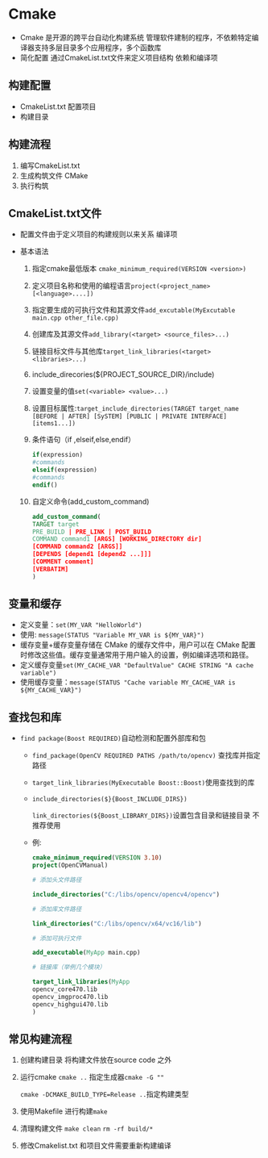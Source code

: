 # Cmake

- Cmake 是开源的跨平台自动化构建系统 管理软件建制的程序，不依赖特定编译器支持多层目录多个应用程序，多个函数库
- 简化配置 通过CmakeList.txt文件来定义项目结构 依赖和编译项

## 构建配置

- CmakeList.txt 配置项目
- 构建目录

## 构建流程

1. 编写CmakeList.txt
2. 生成构筑文件 CMake
3. 执行构筑

## CmakeList.txt文件

- 配置文件由于定义项目的构建规则以来关系 编译项
- 基本语法

  1. 指定cmake最低版本 `cmake_minimum_required(VERSION <version>)`
  2. 定义项目名称和使用的编程语言`project(<project_name>[<language>....])`
  3. 指定要生成的可执行文件和其源文件`add_excutable(MyExcutable main.cpp other_file.cpp)`
  4. 创建库及其源文件`add_library(<target> <source_files>...)`
  5. 链接目标文件与其他库`target_link_libraries(<target> <libraries>...)`
  6. include_direcories(${PROJECT_SOURCE_DIR}/include)
  7. 设置变量的值`set(<variable> <value>...)`
  8. 设置目标属性:`target_include_directories(TARGET target_name [BEFORE | AFTER] [SySTEM] [PUBLIC | PRIVATE INTERFACE] [items1...])`
  9. 条件语句（if ,elseif,else,endif）

        ```cmake
        if(expression)
        #commands
        elseif(expression)
        #commands
        endif()
        ```

  10. 自定义命令(add_custom_command)

        ```cmake
        add_custom_command(
        TARGET target
        PRE_BUILD | PRE_LINK | POST_BUILD
        COMMAND command1 [ARGS] [WORKING_DIRECTORY dir]
        [COMMAND command2 [ARGS]]
        [DEPENDS [depend1 [depend2 ...]]]
        [COMMENT comment]
        [VERBATIM]
        )
        ```

## 变量和缓存

- 定义变量：`set(MY_VAR "HelloWorld")`
- 使用: `message(STATUS "Variable MY_VAR is ${MY_VAR}")`
- 缓存变量+缓存变量存储在 CMake 的缓存文件中，用户可以在 CMake 配置时修改这些值。缓存变量通常用于用户输入的设置，例如编译选项和路径。
- 定义缓存变量`set(MY_CACHE_VAR "DefaultValue" CACHE STRING "A cache variable")`
- 使用缓存变量：`message(STATUS "Cache variable MY_CACHE_VAR is ${MY_CACHE_VAR}")`

## 查找包和库

- `find package(Boost REQUIRED)`自动检测和配置外部库和包

  - `find_package(OpenCV REQUIRED PATHS /path/to/opencv)` 查找库并指定路径
  - `target_link_libraries(MyExecutable Boost::Boost)`使用查找到的库
  - `include_directories($}{Boost_INCLUDE_DIRS})`

    `link_directories(${Boost_LIBRARY_DIRS})`设置包含目录和链接目录 不推荐使用
  - 例:

    ```cmake
    cmake_minimum_required(VERSION 3.10)
    project(OpenCVManual)

    # 添加头文件路径

    include_directories("C:/libs/opencv/opencv4/opencv")

    # 添加库文件路径

    link_directories("C:/libs/opencv/x64/vc16/lib")

    # 添加可执行文件

    add_executable(MyApp main.cpp)

    # 链接库（举例几个模块）

    target_link_libraries(MyApp
    opencv_core470.lib
    opencv_imgproc470.lib
    opencv_highgui470.lib
    )
    ```

## 常见构建流程

1. 创建构建目录 将构建文件放在source code 之外
1. 运行cmake `cmake ..` 指定生成器`cmake -G ""`

   `cmake -DCMAKE_BUILD_TYPE=Release ..`指定构建类型
1. 使用Makefile 进行构建`make`
1. 清理构建文件 `make clean` `rm -rf build/*`
1. 修改Cmakelist.txt 和项目文件需要重新构建编译